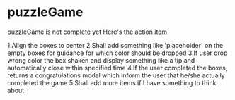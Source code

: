# puzzleGame
puzzleGame is not complete yet
Here's the action item

1.Align the boxes to center
2.Shall add something like 'placeholder' on the empty boxes for guidance for which color should be dropped
3.If user drop wrong color the box shaken and display something like a tip and automatically close within specified time
4.If the user completed the boxes, returns a congratulations modal which inform the user that he/she actually completed the game
5.Shall add more items if I have something to think about.
